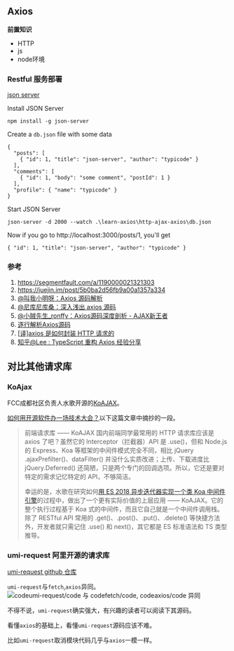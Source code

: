 ## Axios 

**前置知识**

- HTTP
- js
- node环境

### Restful 服务部署

[json server](https://github.com/typicode/json-server)

Install JSON Server

```
npm install -g json-server
```

Create a `db.json` file with some data

```
{
  "posts": [
    { "id": 1, "title": "json-server", "author": "typicode" }
  ],
  "comments": [
    { "id": 1, "body": "some comment", "postId": 1 }
  ],
  "profile": { "name": "typicode" }
}
```

Start JSON Server

```
json-server -d 2000 --watch .\learn-axios\http-ajax-axios\db.json
```

Now if you go to http://localhost:3000/posts/1, you'll get

```
{ "id": 1, "title": "json-server", "author": "typicode" }
```

### 参考
1. https://segmentfault.com/a/1190000021321303
2. https://juejin.im/post/5b0ba2d56fb9a00a1357a334
3. [@叫我小明呀：Axios 源码解析](https://juejin.im/post/5cb5d9bde51d456e62545abc)
4. [@尼库尼库桑：深入浅出 axios 源码](https://zhuanlan.zhihu.com/p/37962469)
5. [@小贼先生_ronffy：Axios源码深度剖析 - AJAX新王者](https://juejin.im/post/5b0ba2d56fb9a00a1357a334)
6. [逐行解析Axios源码](https://juejin.im/post/5d501512518825159e3d7be6)
7. [[译\]axios 是如何封装 HTTP 请求的](https://juejin.im/post/5d906269f265da5ba7451b02)
8. [知乎@Lee : TypeScript 重构 Axios 经验分享](https://zhuanlan.zhihu.com/p/50859466)

## 对比其他请求库

### KoAjax

FCC成都社区负责人水歌开源的[KoAJAX](https://github.com/EasyWebApp/KoAJAX)。

[如何用开源软件办一场技术大会？](https://mp.weixin.qq.com/s/hxCwiokl4uPXJscTQi42-A)以下这篇文章中摘抄的一段。

> 前端请求库 —— KoAJAX 国内前端同学最常用的 HTTP 请求库应该是 axios 了吧？虽然它的 Interceptor（拦截器）API 是 .use()，但和 Node.js 的 Express、Koa 等框架的中间件模式完全不同，相比 jQuery .ajaxPrefilter()、dataFilter() 并没什么实质改进；上传、下载进度比 jQuery.Deferred() 还简陋，只是两个专门的回调选项。所以，它还是要对特定的需求记忆特定的 API，不够简洁。
>
> 幸运的是，水歌在研究如何[用 ES 2018 异步迭代器实现一个类 Koa 中间件引擎](https://tech-query.me/onion-stack/)的过程中，做出了一个更有实际价值的上层应用 —— KoAJAX。它的整个执行过程基于 Koa 式的中间件，而且它自己就是一个中间件调用栈。除了 RESTful API 常用的 .get()、.post()、.put()、.delete() 等快捷方法外，开发者就只需记住 .use() 和 next()，其它都是 ES 标准语法和 TS 类型推导。

### umi-request 阿里开源的请求库

[umi-request github 仓库](https://github.com/umijs/umi-request/blob/master/README_zh-CN.md)

`umi-request`与`fetch`,`axios`异同。
![codeumi-request/code 与 codefetch/code, codeaxios/code 异同](https://s3.ax1x.com/2021/02/21/yTiHdU.png)

不得不说，`umi-request`确实强大，有兴趣的读者可以阅读下其源码。

看懂`axios`的基础上，看懂`umi-request`源码应该不难。

比如`umi-request`取消模块代码几乎与`axios`一模一样。